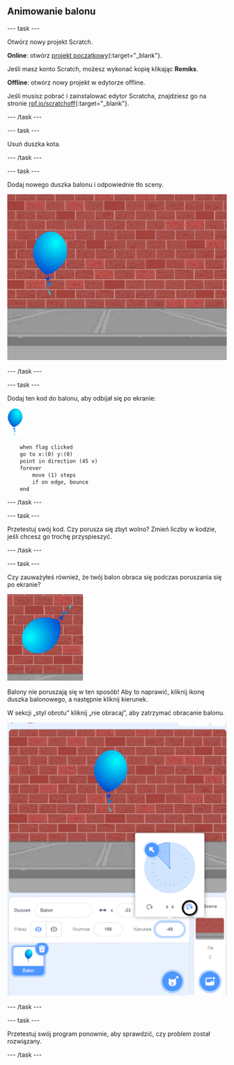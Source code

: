 ## Animowanie balonu

--- task ---

Otwórz nowy projekt Scratch.

**Online**: otwórz [projekt początkowy](http://rpf.io/scratch-new){:target="_blank"}.

Jeśli masz konto Scratch, możesz wykonać kopię klikając **Remiks**.

**Offline**: otwórz nowy projekt w edytorze offline.

Jeśli musisz pobrać i zainstalować edytor Scratcha, znajdziesz go na stronie [rpf.io/scratchoff](http://rpf.io/scratchoff){:target="_blank"}.

--- /task ---

--- task ---

Usuń duszka kota.

--- /task ---

--- task ---

Dodaj nowego duszka balonu i odpowiednie tło sceny.

![tło i duszek balonu](images/balloons-balloon.png)

--- /task ---


--- task ---

Dodaj ten kod do balonu, aby odbijał się po ekranie:

![duszek balonu](images/balloon-sprite.png)

```blocks3
    when flag clicked
    go to x:(0) y:(0)
    point in direction (45 v)
    forever
        move (1) steps
        if on edge, bounce
    end
```

--- /task ---

--- task ---

Przetestuj swój kod. Czy porusza się zbyt wolno? Zmień liczby w kodzie, jeśli chcesz go trochę przyspieszyć.

--- /task ---

--- task ---

Czy zauważyłeś również, że twój balon obraca się podczas poruszania się po ekranie?

![balon do góry nogami](images/balloons-flip.png)

Balony nie poruszają się w ten sposób! Aby to naprawić, kliknij ikonę duszka balonowego, a następnie kliknij kierunek.

W sekcji „styl obrotu” kliknij „nie obracaj”, aby zatrzymać obracanie balonu.

![opcja stylu obrotu](images/balloons-lock-annotated.png)

--- /task ---

--- task ---

Przetestuj swój program ponownie, aby sprawdzić, czy problem został rozwiązany.

--- /task ---
